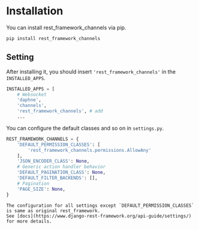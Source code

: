 # Installation

You can install rest_framework_channels via pip.

```bash
pip install rest_framework_channels
```

## Setting

After installing it, you should insert `'rest_framework_channels'` in the `INSTALLED_APPS`.

```python
INSTALLED_APPS = [
    # Websocket
    'daphne',
    'channels',
    'rest_framework_channels', # add
    ...
```

You can configure the default classes and so on in `settings.py`.

```python
REST_FRAMEWORK_CHANNELS = {
    'DEFAULT_PERMISSION_CLASSES': [
        'rest_framework_channels.permissions.AllowAny'
    ],
    'JSON_ENCODER_CLASS': None,
    # Generic action handler behavior
    'DEFAULT_PAGINATION_CLASS': None,
    'DEFAULT_FILTER_BACKENDS': [],
    # Pagination
    'PAGE_SIZE': None,
}
```

```{important}
The configuration for all settings except `DEFAULT_PERMISSION_CLASSES` is same as original rest_framework.
See [docs](https://www.django-rest-framework.org/api-guide/settings/) for more details.
```
